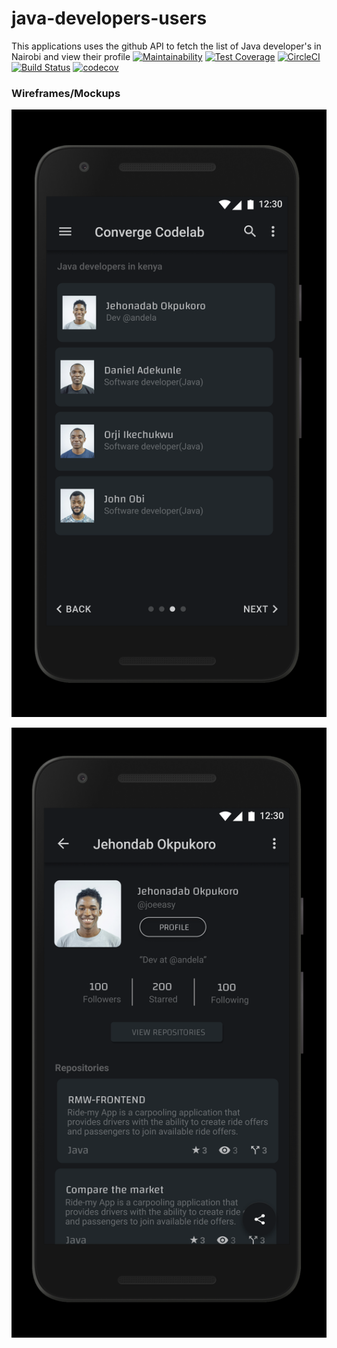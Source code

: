 # java-developers-users
This applications uses the github API to fetch the list of Java developer's in Nairobi and view their profile
[![Maintainability](https://api.codeclimate.com/v1/badges/ccad1c4bda1669517110/maintainability)](https://codeclimate.com/github/joeeasy/nairobi-java-developers/maintainability)
[![Test Coverage](https://api.codeclimate.com/v1/badges/ccad1c4bda1669517110/test_coverage)](https://codeclimate.com/github/joeeasy/nairobi-java-developers/test_coverage)
[![CircleCI](https://circleci.com/gh/joeeasy/nairobi-java-developers.svg?style=svg)](https://circleci.com/gh/joeeasy/nairobi-java-developers)
[![Build Status](https://travis-ci.org/joeeasy/nairobi-java-developers.svg?branch=develop)](https://travis-ci.org/joeeasy/nairobi-java-developers)
[![codecov](https://codecov.io/gh/joeeasy/nairobi-java-developers/branch/develop/graph/badge.svg)](https://codecov.io/gh/joeeasy/nairobi-java-developers)

### Wireframes/Mockups
![alt text](./wireframes/list.png "Logo Title Text 1")

![alt text](./wireframes/detail.png "Logo Title Text 1")